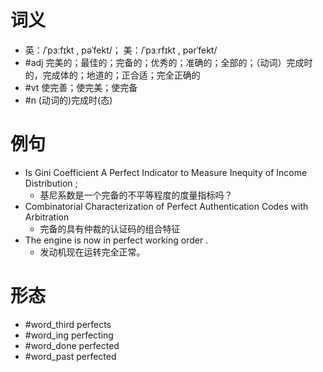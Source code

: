 # 词义
- 英：/ˈpɜːfɪkt , pəˈfekt/； 美：/ˈpɜːrfɪkt , pərˈfekt/
- #adj 完美的；最佳的；完备的；优秀的；准确的；全部的；（动词）完成时的，完成体的；地道的；正合适；完全正确的
- #vt 使完善；使完美；使完备
- #n (动词的)完成时(态)
# 例句
- Is Gini Coefficient A Perfect Indicator to Measure Inequity of Income Distribution ;
	- 基尼系数是一个完备的不平等程度的度量指标吗？
- Combinatorial Characterization of Perfect Authentication Codes with Arbitration
	- 完备的具有仲裁的认证码的组合特征
- The engine is now in perfect working order .
	- 发动机现在运转完全正常。
# 形态
- #word_third perfects
- #word_ing perfecting
- #word_done perfected
- #word_past perfected
